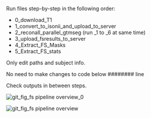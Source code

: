 Run files step-by-step in the following order:
* 0_download_T1
* 1_convert_to_isonii_and_upload_to_server
* 2_reconall_parallel_gtmseg  (run _1 to _6 at same time)
* 3_upload_fsresults_to_server
* 4_Extract_FS_Masks
* 5_Extract_FS_stats

Only edit paths and subject info.

No need to make changes to code below ######## line

Check outputs in between steps.

![git_fig_fs pipeline overview_0](https://user-images.githubusercontent.com/46069735/144739997-dd9c83d3-92dc-4906-ac25-6428f4bb3f0b.PNG)

![git_fig_fs pipeline overview](https://user-images.githubusercontent.com/46069735/144739957-d4d5f800-0528-42e4-a837-ad4e8858e3e7.PNG)
